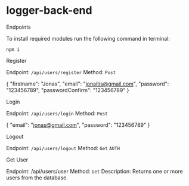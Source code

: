 # logger-back-end

Endpoints

To install required modules run the following command in terminal:

`npm i`

Register

Endpoint: `/api/users/register`
Method: `Post`

{
"firstname": "Jonas",
"email": "jonaitis@gmail.com",
"password": "123456789",
"passwordConfirm": "123456789"
}

Login

Endpoint: `/api/users/login`
Method: `Post`

{
"email": "jonas@gmail.com",
"password": "123456789"
}

Logout

Endpoint: `/api/users/logout`
Method: `Get` `AUTH`

Get User

Endpoint: /api/users/user
Method: `Get`
Description: Returns one or more users from the database.
